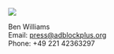 ![](/images/people/ben.jpeg)

Ben Williams<br>
Email: [press@adblockplus.org](mailto:press@adblockplus.org)<br>
Phone: +49 221 42363297
